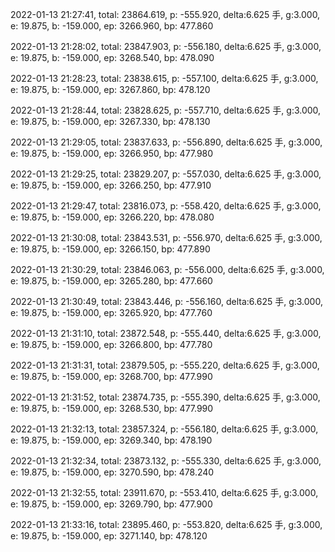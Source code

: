 2022-01-13 21:27:41, total: 23864.619, p: -555.920, delta:6.625 手, g:3.000, e: 19.875, b: -159.000, ep: 3266.960, bp: 477.860

2022-01-13 21:28:02, total: 23847.903, p: -556.180, delta:6.625 手, g:3.000, e: 19.875, b: -159.000, ep: 3268.540, bp: 478.090

2022-01-13 21:28:23, total: 23838.615, p: -557.100, delta:6.625 手, g:3.000, e: 19.875, b: -159.000, ep: 3267.860, bp: 478.120

2022-01-13 21:28:44, total: 23828.625, p: -557.710, delta:6.625 手, g:3.000, e: 19.875, b: -159.000, ep: 3267.330, bp: 478.130

2022-01-13 21:29:05, total: 23837.633, p: -556.890, delta:6.625 手, g:3.000, e: 19.875, b: -159.000, ep: 3266.950, bp: 477.980

2022-01-13 21:29:25, total: 23829.207, p: -557.030, delta:6.625 手, g:3.000, e: 19.875, b: -159.000, ep: 3266.250, bp: 477.910

2022-01-13 21:29:47, total: 23816.073, p: -558.420, delta:6.625 手, g:3.000, e: 19.875, b: -159.000, ep: 3266.220, bp: 478.080

2022-01-13 21:30:08, total: 23843.531, p: -556.970, delta:6.625 手, g:3.000, e: 19.875, b: -159.000, ep: 3266.150, bp: 477.890

2022-01-13 21:30:29, total: 23846.063, p: -556.000, delta:6.625 手, g:3.000, e: 19.875, b: -159.000, ep: 3265.280, bp: 477.660

2022-01-13 21:30:49, total: 23843.446, p: -556.160, delta:6.625 手, g:3.000, e: 19.875, b: -159.000, ep: 3265.920, bp: 477.760

2022-01-13 21:31:10, total: 23872.548, p: -555.440, delta:6.625 手, g:3.000, e: 19.875, b: -159.000, ep: 3266.800, bp: 477.780

2022-01-13 21:31:31, total: 23879.505, p: -555.220, delta:6.625 手, g:3.000, e: 19.875, b: -159.000, ep: 3268.700, bp: 477.990

2022-01-13 21:31:52, total: 23874.735, p: -555.390, delta:6.625 手, g:3.000, e: 19.875, b: -159.000, ep: 3268.530, bp: 477.990

2022-01-13 21:32:13, total: 23857.324, p: -556.180, delta:6.625 手, g:3.000, e: 19.875, b: -159.000, ep: 3269.340, bp: 478.190

2022-01-13 21:32:34, total: 23873.132, p: -555.330, delta:6.625 手, g:3.000, e: 19.875, b: -159.000, ep: 3270.590, bp: 478.240

2022-01-13 21:32:55, total: 23911.670, p: -553.410, delta:6.625 手, g:3.000, e: 19.875, b: -159.000, ep: 3269.790, bp: 477.900

2022-01-13 21:33:16, total: 23895.460, p: -553.820, delta:6.625 手, g:3.000, e: 19.875, b: -159.000, ep: 3271.140, bp: 478.120
